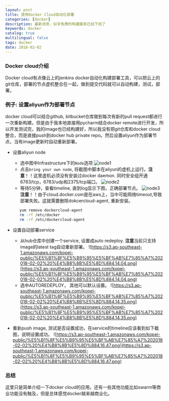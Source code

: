 ```yaml
---
layout: post
title: 使用Docker Cloud自动化部署
categories: [docker]
description: 最新消息，似乎免费的构建服务已经下线了
keywords: docker 
catalog: true
multilingual: false
tags: docker
date: 2018-02-02
---
```


### Docker cloud介绍
Docker cloud有点像云上的jenkins docker自动化构建部署工具，可以把云上的git仓库，部署的节点虚机整合在一起，做到提交代码就可以自动构建，测试，部署。

### 例子: 设置aliyun作为部署节点
docker cloud可以结合github, bitbucket仓库做到每次有新的pull request都进行一次重新构建。但是由于我本地直接用pycharm结合docker remote进行开发，所以开发测试完，我的image也已经构建好，所以我没有把git仓库和docker cloud整合，而是直接push到docker hub private repo。然后设置aliyun作为部署节点，当有image更新时自动重新部署。
- 设置aliyun node
  - 选中图中Infrastructure下的`Node`选项
  ![node1](https://s3.ap-southeast-1.amazonaws.com/kopei-public/%E5%B1%8F%E5%B9%95%E5%BF%AB%E7%85%A7%202018-02-02%20%E4%B8%8B%E5%8D%883.37.46.png)
  - 点击`bring your own node`, 将截图中脚本在aliyun的虚机上运行。**注意**！！这里虚机必须没有安装过docker daemon. 同时安全组开通6783/tcp，6783/udp和2375/tcp端口。
  ![node2](https://s3.ap-southeast-1.amazonaws.com/kopei-public/%E5%B1%8F%E5%B9%95%E5%BF%AB%E7%85%A7%202018-02-02%20%E4%B8%8B%E5%8D%883.45.39.png)
  - 等待5分钟，查看timeline, 直到log显示下图，正确部署节点。
  ![node3](https://s3.ap-southeast-1.amazonaws.com/kopei-public/%E5%B1%8F%E5%B9%95%E5%BF%AB%E7%85%A7%202018-02-02%20%E4%B8%8B%E5%8D%883.49.11.png)
  **注意**！！由于cloud.docker.com是在aws上，当中可能网络timeout,导致部署失败。这就需要删除dokcercloud-agent, 重新安装。
  ```bash
     yum remove dockercloud-agent
     rm -rf /etc/docker
     rm -rf /etc/dockercloud-agent
  ```
- 设置自动部署service
  - 从hub仓库中创建一个service, 设置成auto redeploy. **注意**当前只支持image的latest tag自动重新部署。
  ![https://s3.ap-southeast-1.amazonaws.com/kopei-public/%E5%B1%8F%E5%B9%95%E5%BF%AB%E7%85%A7%202018-02-02%20%E4%B8%8B%E5%8D%884.14.04.png](https://s3.ap-southeast-1.amazonaws.com/kopei-public/%E5%B1%8F%E5%B9%95%E5%BF%AB%E7%85%A7%202018-02-02%20%E4%B8%8B%E5%8D%884.14.04.png)
  - 选中AUTOREDEPLOY， 其他可以默认设置。
  ![https://s3.ap-southeast-1.amazonaws.com/kopei-public/%E5%B1%8F%E5%B9%95%E5%BF%AB%E7%85%A7%202018-02-02%20%E4%B8%8B%E5%8D%884.14.35.png](https://s3.ap-southeast-1.amazonaws.com/kopei-public/%E5%B1%8F%E5%B9%95%E5%BF%AB%E7%85%A7%202018-02-02%20%E4%B8%8B%E5%8D%884.14.35.png)

- 重新push image, 测试是否设置成功，在service的timeline应该看到如下截图，说明设置成功。
  ![https://s3.ap-southeast-1.amazonaws.com/kopei-public/%E5%B1%8F%E5%B9%95%E5%BF%AB%E7%85%A7%202018-02-02%20%E4%B8%8B%E5%8D%884.16.47.png](https://s3.ap-southeast-1.amazonaws.com/kopei-public/%E5%B1%8F%E5%B9%95%E5%BF%AB%E7%85%A7%202018-02-02%20%E4%B8%8B%E5%8D%884.16.47.png)

### 总结 
这里只是简单介绍一下docker cloud的应用。还有一些其他功能比如swarm等商业功能没有触及，但是总体感觉docker越来越商业化。